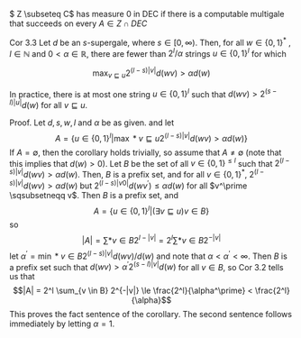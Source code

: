 $ Z \subseteq C$ has measure 0 in DEC
if there is a computable multigale that succeeds on every $A \in Z \cap DEC$

Cor 3.3 Let $d$ be an $s$-supergale, where $s \in [0, \infty)$. Then, for all $w \in \{0, 1\}^*$ , $l \in \mathbb{N}$ and $0 < \alpha \in \mathbb{R}$, there are fewer than $2^l/\alpha$ strings $u \in \{0, 1\}^l$ for which

$$\max_{v \sqsubseteq u} 2^{(l-s)|v|} d(wv) > \alpha d(w)$$

In practice, there is at most one string $u \in \{0, 1\}^l$ such that $d(wv) > 2^{(s-l)|u|} d(w)$ for all $v \sqsubseteq u$.

Proof. Let $d, s, w, l$ and $\alpha$ be as given. and let
$$ A = \{u \in \{0, 1\}^l \vert \max*{v \sqsubseteq u} 2^{(l-s)|v|} d(wv) > \alpha d(w) \}$$
If $A = \emptyset$, then the corollary holds trivially, so assume that $A \neq \emptyset$ (note that this implies that $d(w) > 0$). Let $B$ be the set of all $v \in \{0, 1\}^{\le l}$ such that $2^{(l-s)|v|} d(wv) > \alpha d(w)$. Then, $B$ is a prefix set, and for all $v \in \{0, 1\}^*$, $2^{(l-s)|v|} d(wv) > \alpha d(w)$ but $2^{(l-s)|v0|} d(wv^\prime) \le \alpha d(w)$ for all $v^\prime \sqsubsetneqq v$. Then $B$ is a prefix set, and 
$$ A = \{u \in \{0, 1\}^l \vert (\exists v \sqsubseteq u) v \in B\}$$
so
$$|A| = \sum*{v \in B} 2^{l - |v|} = 2^l \sum*{v \in B} 2^{-|v|}$$
let 
$\alpha^\prime = \min*{v \in B} 2^{(l-s)|v|} d(wv) / d(w)$
and note that $\alpha < \alpha^\prime < \infty$. Then $B$ is a prefix set such that $d(wv) > \alpha^\prime 2^{(s-l)|v|} d(w)$ for all $v \in B$, so Cor 3.2 tells us that
$$|A| = 2^l \sum_{v \in B} 2^{-|v|}  \le \frac{2^l}{\alpha^\prime} < \frac{2^l}{\alpha}$$
This proves the fact sentence of the corollary. The second sentence follows immediately by letting $\alpha = 1$.
